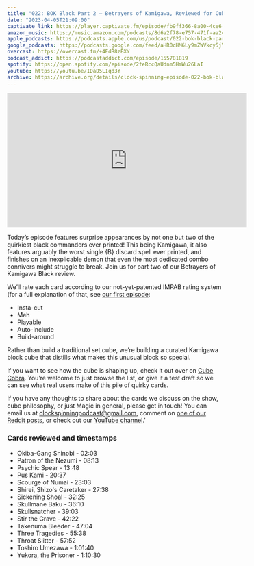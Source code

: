 ```yaml
---
title: "022: BOK Black Part 2 — Betrayers of Kamigawa, Reviewed for Cube"
date: "2023-04-05T21:09:00"
captivate_link: https://player.captivate.fm/episode/fb9ff366-8a00-4ce6-8c37-ac027bec4390
amazon_music: https://music.amazon.com/podcasts/8d6a2f78-e757-471f-aa2c-47afe84c72db/episodes/8759df4b-c835-4dfa-97b3-1d45689d0ce3/clock-spinning%E2%80%94magic-the-gathering-history-022-bok-black-part-2-betrayers-of-kamigawa
apple_podcasts: https://podcasts.apple.com/us/podcast/022-bok-black-part-2-betrayers-of-kamigawa/id1611106302?i=1000607638911
google_podcasts: https://podcasts.google.com/feed/aHR0cHM6Ly9mZWVkcy5jYXB0aXZhdGUuZm0vY2xvY2stc3Bpbm5pbmcv/episode/ZmI5ZmYzNjYtOGEwMC00Y2U2LThjMzctYWMwMjdiZWM0Mzkw?sa=X&ved=0CAUQkfYCahcKEwjgpoDmupT-AhUAAAAAHQAAAAAQAQ
overcast: https://overcast.fm/+4EdR8zBXY
podcast_addict: https://podcastaddict.com/episode/155781819
spotify: https://open.spotify.com/episode/2feRccQaUdnm5HmWu26LaI
youtube: https://youtu.be/IDaD5LIqd3Y
archive: https://archive.org/details/clock-spinning-episode-022-bok-black-part-2
---
```


<iframe width="560" height="315" src="https://www.youtube-nocookie.com/embed/IDaD5LIqd3Y" title="YouTube video player" frameborder="0" allow="accelerometer; autoplay; clipboard-write; encrypted-media; gyroscope; picture-in-picture; web-share" allowfullscreen></iframe>

Today’s episode features surprise appearances by not one but two of the quirkiest black commanders ever printed! This being Kamigawa, it also features arguably the worst single {B} discard spell ever printed, and finishes on an inexplicable demon that even the most dedicated combo connivers might struggle to break. Join us for part two of our Betrayers of Kamigawa Black review.

We’ll rate each card according to our not-yet-patented IMPAB rating system (for a full explanation of that, see [our first episode](https://clockspinning.com/episode-1-white-champions-of-kamigawa/):

 - Insta-cut
 - Meh
 - Playable
 - Auto-include
 - Build-around

Rather than build a traditional set cube, we’re building a curated Kamigawa block cube that distills what makes this unusual block so special. 

If you want to see how the cube is shaping up, check it out over on [Cube Cobra](https://cubecobra.com/cube/overview/clock-spinning-chk). You’re welcome to just browse the list, or give it a test draft so we can see what real users make of this pile of quirky cards.

If you have any thoughts to share about the cards we discuss on the show, cube philosophy, or just Magic in general, please get in touch! You can email us at clockspinningpodcast@gmail.com, comment on [one of our Reddit posts](https://www.reddit.com/user/ClockSpinning), or check out our [YouTube channel](https://www.youtube.com/@clockspinning).'

### Cards reviewed and timestamps

* Okiba-Gang Shinobi - 02:03
* Patron of the Nezumi - 08:13
* Psychic Spear - 13:48
* Pus Kami - 20:37
* Scourge of Numai - 23:03
* Shirei, Shizo's Caretaker - 27:38
* Sickening Shoal - 32:25
* Skullmane Baku - 36:10
* Skullsnatcher - 39:03
* Stir the Grave - 42:22
* Takenuma Bleeder - 47:04
* Three Tragedies - 55:38
* Throat Slitter - 57:52
* Toshiro Umezawa - 1:01:40
* Yukora, the Prisoner - 1:10:30